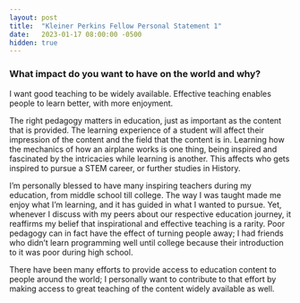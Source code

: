 ```yaml
---
layout: post
title:  "Kleiner Perkins Fellow Personal Statement 1"
date:   2023-01-17 08:00:00 -0500
hidden: true
---
```


### What impact do you want to have on the world and why?

I want good teaching to be widely available. Effective teaching enables people to learn better, with more enjoyment.

The right pedagogy matters in education, just as important as the content that is provided. The learning experience of a student will affect their impression of the content and the field that the content is in. Learning how the mechanics of how an airplane works is one thing, being inspired and fascinated by the intricacies while learning is another. This affects who gets inspired to pursue a STEM career, or further studies in History.

I’m personally blessed to have many inspiring teachers during my education, from middle school till college. The way I was taught made me enjoy what I’m learning, and it has guided in what I wanted to pursue. Yet, whenever I discuss with my peers about our respective education journey, it reaffirms my belief that inspirational and effective teaching is a rarity. Poor pedagogy can in fact have the effect of turning people away; I had friends who didn’t learn programming well until college because their introduction to it was poor during high school.

There have been many efforts to provide access to education content to people around the world; I personally want to contribute to that effort by making access to great teaching of the content widely available as well.